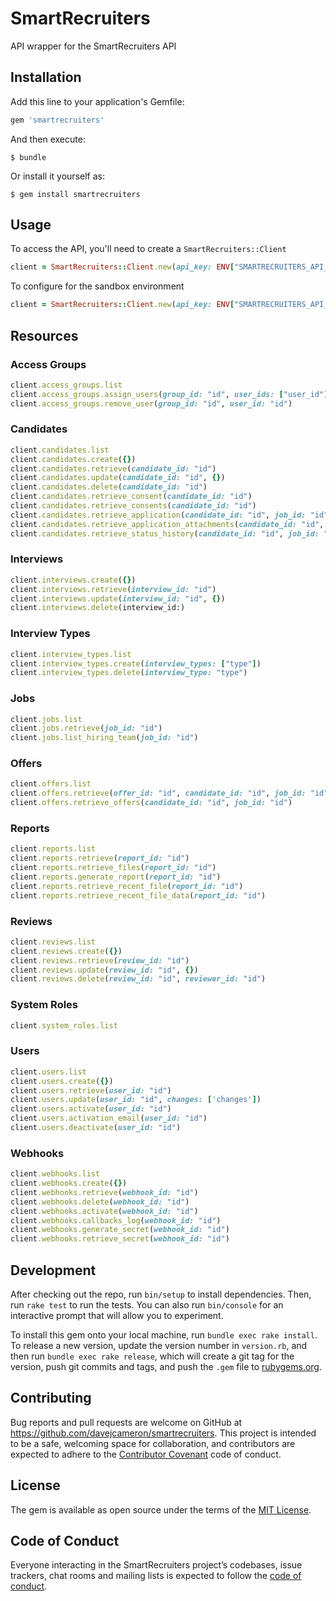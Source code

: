 # SmartRecruiters

API wrapper for the SmartRecruiters API

## Installation

Add this line to your application's Gemfile:

```ruby
gem 'smartrecruiters'
```

And then execute:

    $ bundle

Or install it yourself as:

    $ gem install smartrecruiters

## Usage

To access the API, you'll need to create a `SmartRecruiters::Client`

```ruby
client = SmartRecruiters::Client.new(api_key: ENV["SMARTRECRUITERS_API_KEY"])
```

To configure for the sandbox environment

```ruby
client = SmartRecruiters::Client.new(api_key: ENV["SMARTRECRUITERS_API_KEY"], environment: "sandbox")
```

## Resources

### Access Groups

```ruby
client.access_groups.list
client.access_groups.assign_users(group_id: "id", user_ids: ["user_id"])
client.access_groups.remove_user(group_id: "id", user_id: "id")
```

### Candidates

```ruby
client.candidates.list
client.candidates.create({})
client.candidates.retrieve(candidate_id: "id")
client.candidates.update(candidate_id: "id", {})
client.candidates.delete(candidate_id: "id")
client.candidates.retrieve_consent(candidate_id: "id")
client.candidates.retrieve_consents(candidate_id: "id")
client.candidates.retrieve_application(candidate_id: "id", job_id: "id")
client.candidates.retrieve_application_attachments(candidate_id: "id", job_id: "id")
client.candidates.retrieve_status_history(candidate_id: "id", job_id: "id")
```

### Interviews

```ruby
client.interviews.create({})
client.interviews.retrieve(interview_id: "id")
client.interviews.update(interview_id: "id", {})
client.interviews.delete(interview_id:)
```

### Interview Types

```ruby
client.interview_types.list
client.interview_types.create(interview_types: ["type"])
client.interview_types.delete(interview_type: "type")
```

### Jobs

```ruby
client.jobs.list
client.jobs.retrieve(job_id: "id")
client.jobs.list_hiring_team(job_id: "id")
```

### Offers

```ruby
client.offers.list
client.offers.retrieve(offer_id: "id", candidate_id: "id", job_id: "id")
client.offers.retrieve_offers(candidate_id: "id", job_id: "id")
```

### Reports

```ruby
client.reports.list
client.reports.retrieve(report_id: "id")
client.reports.retrieve_files(report_id: "id")
client.reports.generate_report(report_id: "id")
client.reports.retrieve_recent_file(report_id: "id")
client.reports.retrieve_recent_file_data(report_id: "id")
```

### Reviews

```ruby
client.reviews.list
client.reviews.create({})
client.reviews.retrieve(review_id: "id")
client.reviews.update(review_id: "id", {})
client.reviews.delete(review_id: "id", reviewer_id: "id")
```

### System Roles

```ruby
client.system_roles.list
```

### Users

```ruby
client.users.list
client.users.create({})
client.users.retrieve(user_id: "id")
client.users.update(user_id: "id", changes: ['changes'])
client.users.activate(user_id: "id")
client.users.activation_email(user_id: "id")
client.users.deactivate(user_id: "id")
```

### Webhooks

```ruby
client.webhooks.list
client.webhooks.create({})
client.webhooks.retrieve(webhook_id: "id")
client.webhooks.delete(webhook_id: "id")
client.webhooks.activate(webhook_id: "id")
client.webhooks.callbacks_log(webhook_id: "id")
client.webhooks.generate_secret(webhook_id: "id")
client.webhooks.retrieve_secret(webhook_id: "id")
```

## Development

After checking out the repo, run `bin/setup` to install dependencies. Then, run `rake test` to run the tests. You can also run `bin/console` for an interactive prompt that will allow you to experiment.

To install this gem onto your local machine, run `bundle exec rake install`. To release a new version, update the version number in `version.rb`, and then run `bundle exec rake release`, which will create a git tag for the version, push git commits and tags, and push the `.gem` file to [rubygems.org](https://rubygems.org).

## Contributing

Bug reports and pull requests are welcome on GitHub at https://github.com/davejcameron/smartrecruiters. This project is intended to be a safe, welcoming space for collaboration, and contributors are expected to adhere to the [Contributor Covenant](http://contributor-covenant.org) code of conduct.

## License

The gem is available as open source under the terms of the [MIT License](https://opensource.org/licenses/MIT).

## Code of Conduct

Everyone interacting in the SmartRecruiters project’s codebases, issue trackers, chat rooms and mailing lists is expected to follow the [code of conduct](https://github.com/[USERNAME]/smartrecruiters/blob/master/CODE_OF_CONDUCT.md).
